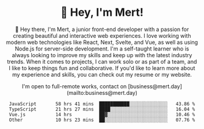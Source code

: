 <div align="center">
  <h1 align="center">👋 Hey, I'm Mert! </h1>
<p>
 🎉 Hey there, I'm Mert, a junior front-end developer with a passion for creating beautiful and interactive web experiences. I love working with modern web technologies like React, Next, Svelte, and Vue, as well as using Node.js for server-side development. I'm a self-taught learner who is always looking to improve my skills and keep up with the latest industry trends. When it comes to projects, I can work solo or as part of a team, and I like to keep things fun and collaborative. If you'd like to learn more about my experience and skills, you can check out my resume or my website.
</p>
<p align="center">
  I'm open to full-remote works, contact on [business@mert.day](mailto:business@mert.day) 
</p>
<!--START_SECTION:waka-->

```text
JavaScript       58 hrs 41 mins  ███████████░░░░░░░░░░░░░░   43.86 %
TypeScript       21 hrs 27 mins  ████░░░░░░░░░░░░░░░░░░░░░   16.04 %
Vue.js           14 hrs          ██▓░░░░░░░░░░░░░░░░░░░░░░   10.46 %
Other            10 hrs 23 mins  ██░░░░░░░░░░░░░░░░░░░░░░░   07.76 %
```

<!--END_SECTION:waka-->

<!--
I inspired from https://github.com/noirrs
You can check his page too!

Mert Doğu - Front-end Developer - mert.day
--> 
